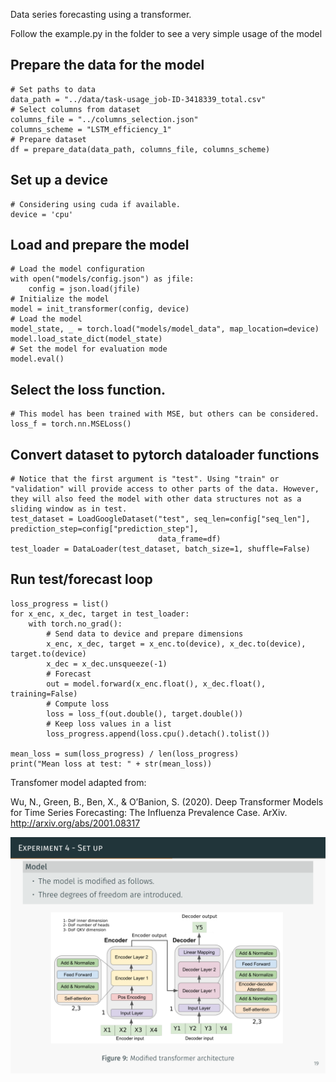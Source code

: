 Data series forecasting using a transformer.

Follow the example.py in the folder to see a very simple usage of the model

## Prepare the data for the model
    # Set paths to data
    data_path = "../data/task-usage_job-ID-3418339_total.csv"
    # Select columns from dataset
    columns_file = "../columns_selection.json"
    columns_scheme = "LSTM_efficiency_1"
    # Prepare dataset
    df = prepare_data(data_path, columns_file, columns_scheme)

## Set up a device
    # Considering using cuda if available.
    device = 'cpu'

## Load and prepare the model 
    # Load the model configuration
    with open("models/config.json") as jfile:
        config = json.load(jfile)
    # Initialize the model
    model = init_transformer(config, device)
    # Load the model
    model_state, _ = torch.load("models/model_data", map_location=device)
    model.load_state_dict(model_state)
    # Set the model for evaluation mode
    model.eval()

## Select the loss function.
    # This model has been trained with MSE, but others can be considered.
    loss_f = torch.nn.MSELoss()

## Convert dataset to pytorch dataloader functions
    # Notice that the first argument is "test". Using "train" or "validation" will provide access to other parts of the data. However, they will also feed the model with other data structures not as a sliding window as in test.
    test_dataset = LoadGoogleDataset("test", seq_len=config["seq_len"], prediction_step=config["prediction_step"],
                                     data_frame=df)
    test_loader = DataLoader(test_dataset, batch_size=1, shuffle=False)

## Run test/forecast loop
    loss_progress = list()
    for x_enc, x_dec, target in test_loader:
        with torch.no_grad():
            # Send data to device and prepare dimensions
            x_enc, x_dec, target = x_enc.to(device), x_dec.to(device), target.to(device)
            x_dec = x_dec.unsqueeze(-1)
            # Forecast
            out = model.forward(x_enc.float(), x_dec.float(), training=False)
            # Compute loss
            loss = loss_f(out.double(), target.double())
            # Keep loss values in a list
            loss_progress.append(loss.cpu().detach().tolist())

    mean_loss = sum(loss_progress) / len(loss_progress)
    print("Mean loss at test: " + str(mean_loss))

Transfomer model adapted from: 

Wu, N., Green, B., Ben, X., & O’Banion, S. (2020). Deep Transformer Models for Time Series Forecasting: The Influenza Prevalence Case. ArXiv. http://arxiv.org/abs/2001.08317

![Transformer model](https://raw.githubusercontent.com/vikcas/figures/main/transformer_model.png?token=ACPGCP7MYUVZO66AIOAFLZDAX6FYU)

